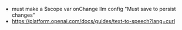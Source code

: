 - must make a $scope var onChange llm config "Must save to persist changes"
- https://platform.openai.com/docs/guides/text-to-speech?lang=curl
